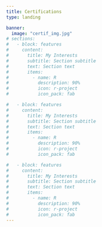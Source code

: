 ```yaml
---
title: Certifications
type: landing

banner:
  image: "certif_img.jpg"
# sections:
#   - block: features
#     content:
#       title: My Interests
#       subtitle: Section subtitle
#       text: Section text
#       items:
#         - name: R
#           description: 90%
#           icon: r-project
#           icon_pack: fab

#   - block: features
#     content:
#       title: My Interests
#       subtitle: Section subtitle
#       text: Section text
#       items:
#         - name: R
#           description: 90%
#           icon: r-project
#           icon_pack: fab

#   - block: features
#     content:
#       title: My Interests
#       subtitle: Section subtitle
#       text: Section text
#       items:
#         - name: R
#           description: 90%
#           icon: r-project
#           icon_pack: fab
---
```

